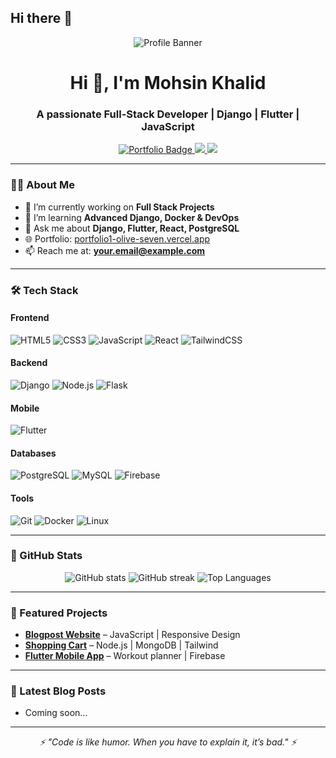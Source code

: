 ## Hi there 👋

<!--
**Mohsin1016/Mohsin1016** is a ✨ _special_ ✨ repository because its `README.md` (this file) appears on your GitHub profile.

Here are some ideas to get you started:

- 🔭 I’m currently working on ...
- 🌱 I’m currently learning ...
- 👯 I’m looking to collaborate on ...
- 🤔 I’m looking for help with ...
- 💬 Ask me about ...
- 📫 How to reach me: ...
- 😄 Pronouns: ...
- ⚡ Fun fact: ...
-->
<!-- Banner -->
<p align="center">
  <img src="https://img.shields.io/badge/Mohsin1016-Full%20Stack%20Developer-blueviolet?style=for-the-badge&logo=github" alt="Profile Banner">
</p>

<h1 align="center">Hi 👋, I'm Mohsin Khalid</h1>
<h3 align="center">A passionate Full-Stack Developer | Django | Flutter | JavaScript</h3>

<p align="center">
  <a href="https://portfolio1-olive-seven.vercel.app/" target="_blank">
    <img src="https://img.shields.io/badge/Portfolio-Visit%20Now-blueviolet?style=for-the-badge&logo=vercel" alt="Portfolio Badge"/>
  </a>
  <a href="mailto:your.email@example.com">
    <img src="https://img.shields.io/badge/Email-Contact%20Me-critical?style=for-the-badge&logo=gmail"/>
  </a>
  <a href="https://www.linkedin.com/in/your-linkedin" target="_blank">
    <img src="https://img.shields.io/badge/LinkedIn-Connect%20with%20me-blue?style=for-the-badge&logo=linkedin"/>
  </a>
</p>

---

### 👨‍💻 About Me
- 🔭 I’m currently working on **Full Stack Projects**
- 🌱 I’m learning **Advanced Django, Docker & DevOps**
- 💬 Ask me about **Django, Flutter, React, PostgreSQL**
- 🌐 Portfolio: [portfolio1-olive-seven.vercel.app](https://portfolio1-olive-seven.vercel.app/)
- 📫 Reach me at: **your.email@example.com**

---

### 🛠 Tech Stack

#### **Frontend**
![HTML5](https://img.shields.io/badge/HTML5-E34F26?style=for-the-badge&logo=html5&logoColor=white)
![CSS3](https://img.shields.io/badge/CSS3-1572B6?style=for-the-badge&logo=css3&logoColor=white)
![JavaScript](https://img.shields.io/badge/JavaScript-F7DF1E?style=for-the-badge&logo=javascript&logoColor=black)
![React](https://img.shields.io/badge/React-20232A?style=for-the-badge&logo=react&logoColor=61DAFB)
![TailwindCSS](https://img.shields.io/badge/TailwindCSS-38B2AC?style=for-the-badge&logo=tailwind-css&logoColor=white)

#### **Backend**
![Django](https://img.shields.io/badge/Django-092E20?style=for-the-badge&logo=django&logoColor=white)
![Node.js](https://img.shields.io/badge/Node.js-339933?style=for-the-badge&logo=nodedotjs&logoColor=white)
![Flask](https://img.shields.io/badge/Flask-000000?style=for-the-badge&logo=flask&logoColor=white)

#### **Mobile**
![Flutter](https://img.shields.io/badge/Flutter-02569B?style=for-the-badge&logo=flutter&logoColor=white)

#### **Databases**
![PostgreSQL](https://img.shields.io/badge/PostgreSQL-316192?style=for-the-badge&logo=postgresql&logoColor=white)
![MySQL](https://img.shields.io/badge/MySQL-005C84?style=for-the-badge&logo=mysql&logoColor=white)
![Firebase](https://img.shields.io/badge/Firebase-FFCA28?style=for-the-badge&logo=firebase&logoColor=black)

#### **Tools**
![Git](https://img.shields.io/badge/Git-F05032?style=for-the-badge&logo=git&logoColor=white)
![Docker](https://img.shields.io/badge/Docker-2496ED?style=for-the-badge&logo=docker&logoColor=white)
![Linux](https://img.shields.io/badge/Linux-FCC624?style=for-the-badge&logo=linux&logoColor=black)

---

### 🚀 GitHub Stats
<p align="center">
  <img src="https://github-readme-stats.vercel.app/api?username=Mohsin1016&show_icons=true&theme=radical" alt="GitHub stats"/>
  <img src="https://github-readme-streak-stats.herokuapp.com/?user=Mohsin1016&theme=radical" alt="GitHub streak"/>
  <img src="https://github-readme-stats.vercel.app/api/top-langs/?username=Mohsin1016&layout=compact&theme=radical" alt="Top Languages"/>
</p>

---

### 📌 Featured Projects
- [**Blogpost Website**](#) – JavaScript | Responsive Design
- [**Shopping Cart**](#) – Node.js | MongoDB | Tailwind
- [**Flutter Mobile App**](#) – Workout planner | Firebase

---

### 📝 Latest Blog Posts
<!-- BLOG-POST-LIST:START -->
- Coming soon...
<!-- BLOG-POST-LIST:END -->

---

<p align="center">
  <i>⚡ "Code is like humor. When you have to explain it, it’s bad." ⚡</i>
</p>

